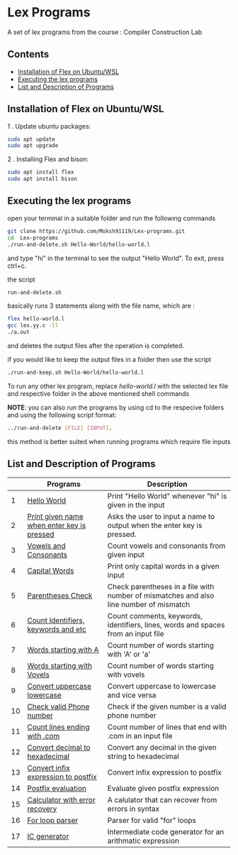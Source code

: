 # Lex Programs

A set of lex programs from the course : Compiler Construction Lab

## Contents
- [Installation of Flex on Ubuntu/WSL](#Installation-of-Flex-on-Ubuntu/WSL)
- [Executing the lex programs](#Executing-the-lex-programs)
- [List and Description of Programs](#List-and-Description-of-Programs)
## Installation of Flex on Ubuntu/WSL

1 . Update ubuntu packages:
```bash
sudo apt update
sudo apt upgrade
```

2 . Installing Flex and bison:
```bash
sudo apt install flex
sudo apt install bison
```

## Executing the lex programs

open your terminal in a suitable folder and run the following commands

```bash
git clone https://github.com/Moksh91119/Lex-programs.git
cd  Lex-programs
./run-and-delete.sh Hello-World/hello-world.l
```
and type "hi" in the terminal to see the output "Hello World".
To exit, press ctrl+c.

the script 
```bash 
run-and-delete.sh
```

 basically runs 3 statements along with the file name, which are :
```bash
flex hello-world.l
gcc lex.yy.c -ll
./a.out
```
and deletes the output files after the operation is completed. 

if you would like to keep the output files in a folder then use the script

```bash
./run-and-keep.sh Hello-World/hello-world.l
```

To run any other lex program, replace *hello-world.l* with the selected lex file and respective folder in the above mentioned shell commands 


**NOTE**: you can also run the programs by using cd to the respecive folders and using the following script format:
```bash 
../run-and-delete [FILE] [INPUT].
```
this method is better suited when running programs which require file inputs
## List and Description of Programs

| |  Programs  | Description |
|--|--|--|
| 1 | [Hello World](Hello-World) | Print "Hello World" whenever "hi" is given in the input |
| 2 | [Print given name when enter key is pressed](Print-name-enter-key) | Asks the user to input a name to output when the enter key is pressed. |
| 3 | [Vowels and Consonants](Vowels-consonants) | Count vowels and consonants from given input |
| 4 | [Capital Words](Capital-words) | Print only capital words in a given input |
| 5 | [Parentheses Check](Parentheses-check) | Check parentheses in a file with number of mismatches and also line number of mismatch |
| 6 | [Count Identifiers, keywords and etc](Count-identifiers-keywords-etc) | Count comments, keywords, identifiers, lines, words and spaces from an input file |
| 7 | [Words starting with A](Words-starting-with-A) | Count number of words starting with 'A' or 'a'|
| 8 | [Words starting with Vovels](Words-starting-with-vovels) | Count number of words starting with vovels |
| 9 | [Convert uppercase lowercase](Convert-uppercase-lowercase) | Convert uppercase to lowercase and vice versa |
| 10 | [Check valid Phone number](Check-valid-phone-number) | Check if the given number is a valid phone number |
| 11 | [Count lines ending with .com](Count-links) | Count number of lines that end with .com in an input file  |
| 12 | [Convert decimal to hexadecimal](Convert-decimal-hexadecimal) | Convert any decimal in the given string to hexadecimal |
| 13 | [Convert infix expression to postfix](Infix-to-postfix) | Convert infix expression to postfix |
| 14 | [Postfix evaluation](Postfix-evaluation) | Evaluate given postfix expression |
| 15 | [Calculator with error recovery](Calculator-error-recovery) | A calulator that can recover from errors in syntax |
| 16 | [For loop parser](For-loop-parser) | Parser for valid "for" loops |
| 17 | [IC generator](IC-generator) | Intermediate code generator for an arithmatic expression |







